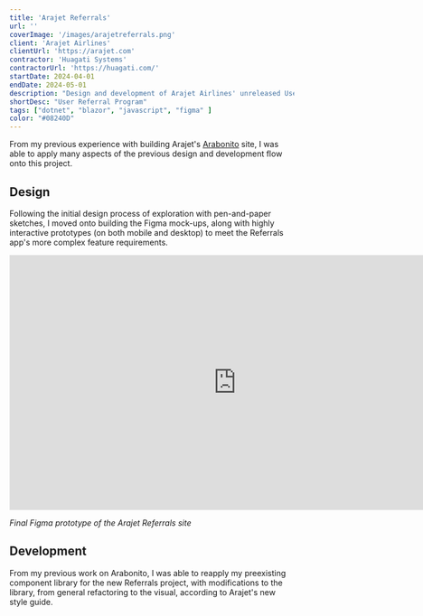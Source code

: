 ```yaml
---
title: 'Arajet Referrals'
url: ''
coverImage: '/images/arajetreferrals.png'
client: 'Arajet Airlines'
clientUrl: 'https://arajet.com'
contractor: 'Huagati Systems'
contractorUrl: 'https://huagati.com/'
startDate: 2024-04-01
endDate: 2024-05-01
description: "Design and development of Arajet Airlines' unreleased User Referrals Program in Blazor Server"
shortDesc: "User Referral Program"
tags: ["dotnet", "blazor", "javascript", "figma" ]
color: "#08240D"
---
```


From my previous experience with building Arajet's [Arabonito](https://arabonito.arajet.com) site, I was able to apply many aspects of the previous design and development flow onto this project.

## Design
Following the initial design process of exploration with pen-and-paper sketches, I moved onto building the Figma mock-ups, along with highly interactive prototypes (on both mobile and desktop) to meet the Referrals app's more complex feature requirements.

<iframe style="border: 1px solid rgba(0, 0, 0, 0.1);" width="800" height="450" src="https://embed.figma.com/proto/GRCwb4Ibm522DnIb3FrmSW/Arajet-Design-System?page-id=367%3A12350&node-id=384-14189&viewport=663%2C392%2C0.22&scaling=scale-down&content-scaling=fixed&starting-point-node-id=384%3A14189&embed-host=share" allowfullscreen></iframe>

*Final Figma prototype of the Arajet Referrals site*


## Development
From my previous work on Arabonito, I was able to reapply my preexisting component library for the new Referrals project, with modifications to the library, from general refactoring to the visual, according to Arajet's new style guide.
